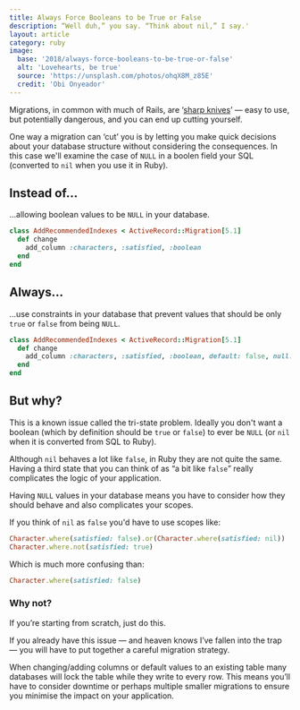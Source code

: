 ```yaml
---
title: Always Force Booleans to be True or False
description: “Well duh,” you say. “Think about nil,” I say.'
layout: article
category: ruby
image:
  base: '2018/always-force-booleans-to-be-true-or-false'
  alt: 'Lovehearts, be true'
  source: 'https://unsplash.com/photos/ohqX8M_z85E'
  credit: 'Obi Onyeador'
---
```


Migrations, in common with much of Rails, are ‘[sharp knives](https://rubyonrails.org/doctrine/#provide-sharp-knives)’ — easy to use, but potentially dangerous, and you can end up cutting yourself.

One way a migration can ‘cut’ you is by letting you make quick decisions about your database structure without considering the consequences. In this case we'll examine the case of `NULL` in a boolen field your SQL (converted to `nil` when you use it in Ruby).


## Instead of…

...allowing boolean values to be `NULL` in your database.

```ruby
class AddRecommendedIndexes < ActiveRecord::Migration[5.1]
  def change
    add_column :characters, :satisfied, :boolean
  end
end
```


## Always…

...use constraints in your database that prevent values that should be only `true` or `false` from being `NULL`.

```ruby
class AddRecommendedIndexes < ActiveRecord::Migration[5.1]
  def change
    add_column :characters, :satisfied, :boolean, default: false, null: false
  end
end
```


## But why?

This is a known issue called the tri-state problem. Ideally you don't want a boolean (which by definition should be `true` or `false`) to ever be `NULL` (or `nil` when it is converted from SQL to Ruby).

Although `nil` behaves a lot like `false`, in Ruby they are not quite the same. Having a third state that you can think of as “a bit like `false`” really complicates the logic of your application.

Having `NULL` values in your database means you have to consider how they should behave and also complicates your scopes.

If you think of `nil` as `false` you'd have to use scopes like:

```ruby
Character.where(satisfied: false).or(Character.where(satisfied: nil))
Character.where.not(satisfied: true)
```

Which is much more confusing than:

```ruby
Character.where(satisfied: false)
```


### Why not?

If you’re starting from scratch, just do this.

If you already have this issue — and heaven knows I’ve fallen into the trap — you will have to put together a careful migration strategy.

When changing/adding columns or default values to an existing table many databases will lock the table while they write to every row. This means you’ll have to consider downtime or perhaps multiple smaller migrations to ensure you minimise the impact on your application.
